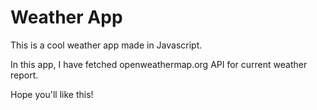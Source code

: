 # Weather App 

This is a cool weather app made in Javascript.

In this app, I have fetched openweathermap.org API for current weather report.

Hope you'll like this!

